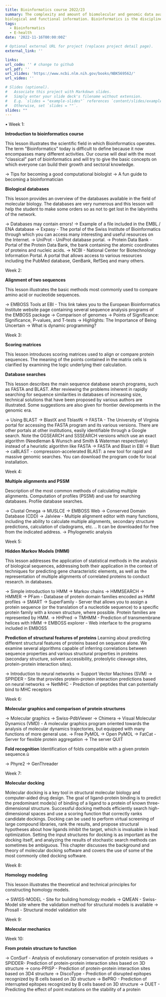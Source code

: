 ```yaml
---
title: Bioinformatics course 2022/23
summary: The complexity and amount of biomolecular and genomic data available today requires the use of computational methods both for their management and above all for the extraction of
biological and functional information. Bioinformatics is the discipline that deals with the analysis and attribution of biological meaning to the amount of molecular data available to date and represents an essential tool in the field of biochemical, biological-molecular, biomedical and biotechnological activities.
tags:
  - Bioinformatics
  - E-health
date: '2022-11-16T00:00:00Z'

# Optional external URL for project (replaces project detail page).
external_link: ''

links:
url_code: '' # change to github
url_pdf: ''
url_slides: 'https://www.ncbi.nlm.nih.gov/books/NBK569562/'
url_video: ''

# Slides (optional).
#   Associate this project with Markdown slides.
#   Simply enter your slide deck's filename without extension.
#   E.g. `slides = "example-slides"` references `content/slides/example-slides.md`.
#   Otherwise, set `slides = ""`.
slides: ""
---
```


• Week 1: 

**Introduction to bioinformatics course**

This lesson illustrates the scientific field in which Bioinformatics operates. The term "Bioinformatics" today is difficult to define because it now encompasses many different activities. Our course will deal with the most "classical" part of bioinformatics and will try to give the basic concepts on which everyone can build their growth and sectoral knowledge.

-> Tips for becoming a good computational biologist
-> A fun guide to becoming a bioinformatician

**Biological databases**

This lesson provides an overview of the databases available in the field of molecular biology. The databases are very numerous and this lesson will help the student to make some orders so as not to get lost in the labyrinths of the network.

-> Databases may contain errors!
-> Example of a file included in the EMBL / ENA database
-> Expasy - The portal of the Swiss Institute of Bioinformatics through which you can access many interesting and useful resources on the Internet.
-> UniProt - UniProt database portal.
-> Protein Data Bank - Portal of the Protein Data Bank, the bank containing the atomic coordinates of proteins and nucleic acids.
-> NCBI - National Center for Biotechnology Information Portal. A portal that allows access to various resources including the PubMed database, GenBank, RefSeq and many others.

Week 2:

**Alignment of two sequences**

This lesson illustrates the basic methods most commonly used to compare amino acid or nucleotide sequences.

-> EMBOSS Tools at EBI - This link takes you to the European Bioinformatics Institute website page containing several sequence analysis programs of the EMBOSS package
-> Comparison of genomes
-> Points of Significance: Significance, P-values, and T-tests
-> Highlights: The Importance of Being Uncertain
-> What is dynamic programming?

Week 3:

**Scoring matrices**

This lesson introduces scoring matrices used to align or compare protein sequences. The meaning of the points contained in the matrix cells is clarified by examining the logic underlying their calculation.

**Database searches**

This lesson describes the main sequence database search programs, such as FASTA and BLAST. After reviewing the problems inherent in rapidly searching for sequence similarities in databases of increasing size, technical solutions that have been proposed by various authors are illustrated. Some suggestions are also given for frontier developments in the genomic era.

-> Using BLAST
-> BlastX and TblastN
-> FASTA - The University of Virginia portal for accessing the FASTA program and its various versions. There are other portals at other institutions, easily identifiable through a Google search. Note the GGSEARCH and SSSEARCH versions which use an exact algorithm (Needleman & Wunsch and Smith & Waterman respectively) instead of a heuristic algorithm like FASTA
-> FASTA and Blast in EBI
-> Blatt
-> caBLAST - compression-accelerated BLAST: a new tool for rapid and massive genomic searches. You can download the program code for local installation.


Week 4:

**Multiple alignments and PSSM**

Description of the most common methods of calculating multiple alignments. Computation of profiles (PSSM) and use for searching databases. Profile database searches.

-> Clustal Omega
-> MUSLCE
-> EMBOSS Web
-> Conserved Domain Database (CDD)
-> Jalview - Multiple alignment editor with many functions, including the ability to calculate multiple alignments, secondary structure predictions, calculation of cladograms, etc. .. It can be downloaded for free from the indicated address.
-> Phylogenetic analysis


Week 5:

**Hidden Markov Models (HMM)**

This lesson addresses the application of statistical methods in the analysis of biological sequences, addressing both their application in the context of techniques for predicting gene characteristic elements, as well as the representation of multiple alignments of correlated proteins to conduct research. in databases.

-> Simple introduction to HMM
-> Markov chains
-> HMMSEARCH
-> HMMER
-> PFam - Database of protein domain families encoded as HMM profiles
-> SMART
-> SuperFamily - Server that allows you to assign a protein sequence (or the translation of a nucleotide sequence) to a specific protein family with a known structure, where possible. Protein families are represented by HMM.
-> HHPred
-> TMHMM - Prediction of transmembrane helices with HMM
-> EMBOSS explorer - Web interface to the programs included in EMBOSS

**Prediction of structural features of proteins**
Learning about predicting different structural features of proteins based on sequence alone. We examine several algorithms capable of inferring correlations between sequence properties and various structural properties in proteins (secondary structure, solvent accessibility, proteolytic cleavage sites, protein-protein interaction sites).

-> Introduction to neural networks
-> Support Vector Machines (SVM)
-> SPPIDER - Site that provides protein-protein interaction predictions based on neural networks
-> NetMHC - Prediction of peptides that can potentially bind to MHC receptors


Week 6:

**Molecular graphics and comparison of protein structures**

-> Molecular graphics
-> Swiss-PdbViewer
-> Chimera
-> Visual Molecular Dynamics (VMD) - A molecular graphics program oriented towards the analysis of molecular dynamics trajectories, but equipped with many functions of more general use.
-> Free PyMOL
-> Open PyMOL
-> FatCat - Server for flexible protein aggregation
-> The server QUIT

**Fold recognition**
Identification of folds compatible with a given protein sequence.ù

-> Phyre2
-> GenThreader


Week 7:

**Molecular docking**

Molecular docking is a key tool in structural molecular biology and computer-aided drug design. The goal of ligand-protein binding is to predict the predominant mode(s) of binding of a ligand to a protein of known three-dimensional structure. Successful docking methods efficiently search high-dimensional spaces and use a scoring function that correctly ranks candidate dockings. Docking can be used to perform virtual screening of large compound libraries, rank the results, and propose structural hypotheses about how ligands inhibit the target, which is invaluable in lead optimization. Setting the input structures for docking is as important as the docking itself, and analyzing the results of stochastic search methods can sometimes be ambiguous. This chapter discusses the background and theory of molecular docking software and covers the use of some of the most commonly cited docking software.

Week 8:

**Homology modeling**

This lesson illustrates the theoretical and technical principles for constructing homology models.

-> SWISS-MODEL - Site for building homology models
-> QMEAN - Swiss-Model site where the validation method for structural models is available
-> Prosall - Structural model validation site

Week 9:

**Molecular mechanics**

Week 10:

**From protein structure to function**

-> ConSurf - Analysis of evolutionary conservation of protein residues
-> SPIDDER- Prediction of protein-protein interaction sites based on 3D structure
-> cons-PPISP - Prediction of protein-protein interaction sites based on 3D4 structure
-> DiscoType - Prediction of disrupted epitopes recognized by B cells based on 3D structure
-> BePRO - Prediction of interrupted epitopes recognized by B cells based on 3D structure
-> DUET - Predicting the effect of point mutations on the stability of a protein